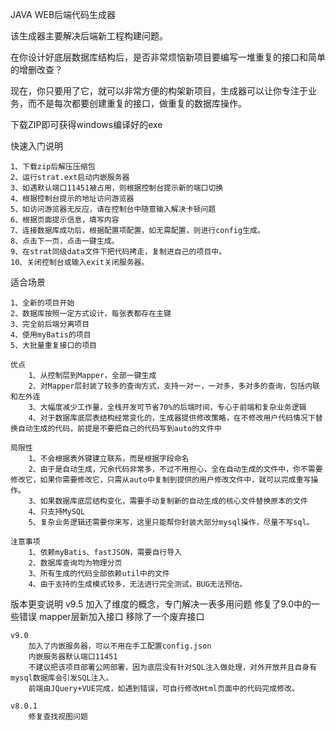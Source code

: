 JAVA WEB后端代码生成器

该生成器主要解决后端新工程构建问题。

在你设计好底层数据库结构后，是否非常烦恼新项目要编写一堆重复的接口和简单的增删改查？

现在，你只要用了它，就可以非常方便的构架新项目，生成器可以让你专注于业务，而不是每次都要创建重复的接口，做重复的数据库操作。

下载ZIP即可获得windows编译好的exe

快速入门说明

    1、下载zip后解压压缩包
    2、运行strat.ext启动内嵌服务器
    3、如遇默认端口11451被占用，则根据控制台提示新的端口切换
    4、根据控制台提示的地址访问游览器
    5、如访问游览器无反应，请在控制台中随意输入解决卡顿问题
    6、根据页面提示信息，填写内容
    7、连接数据库成功后，根据配置项配置，如无需配置，则进行config生成。
    8、点击下一页，点击一键生成。
    9、在strat同级data文件下把代码拷走，复制进自己的项目中。
    10、关闭控制台或输入exit关闭服务器。
    
适合场景

    1、全新的项目开始
    2、数据库按照一定方式设计，每张表都存在主键
    3、完全前后端分离项目
    4、使用myBatis的项目
    5、大批量重复接口的项目
    
    优点
        1、从控制层到Mapper，全部一键生成
        2、对Mapper层封装了较多的查询方式，支持一对一，一对多，多对多的查询，包括内联和左外连
        3、大幅度减少工作量，全栈开发可节省70%的后端时间，专心于前端和复杂业务逻辑
        4、对于数据库底层表结构经常变化的，生成器提供修改策略，在不修改用户代码情况下替换自动生成的代码，前提是不要把自己的代码写到auto的文件中
    
    局限性
        1、不会根据表外键建立联系，而是根据字段命名
        2、由于是自动生成，冗余代码非常多，不过不用担心，全在自动生成的文件中，你不需要修改它，如果你需要修改它，只需从auto中复制到提供的用户修改文件中，就可以完成重写操作。
        3、如果数据库底层结构变化，需要手动复制新的自动生成的核心文件替换原本的文件
        4、只支持MySQL
        5、复杂业务逻辑还需要你来写，这里只能帮你封装大部分mysql操作，尽量不写sql。
        
    注意事项
        1、依赖myBatis、fastJSON，需要自行导入
        2、数据库查询均为物理分页
        3、所有生成的代码全部依赖util中的文件
        4、由于支持的生成模式较多，无法进行完全测试，BUG无法预估。

版本更变说明
    v9.5
        加入了维度的概念，专门解决一表多用问题
        修复了9.0中的一些错误
        mapper层新加入接口
        移除了一个废弃接口
        
    v9.0
        加入了内嵌服务器，可以不用在手工配置config.json
        内嵌服务器默认端口11451
        不建议把该项目部署公网部署，因为底层没有针对SQL注入做处理，对外开放并且自身有mysql数据库会引发SQL注入。
        前端由JQuery+VUE完成，如遇到错误，可自行修改Html页面中的代码完成修改。
        
    v8.0.1
        修复查找视图问题

